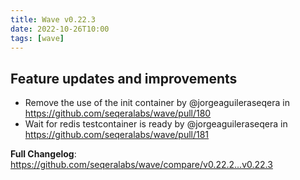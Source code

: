```yaml
---
title: Wave v0.22.3
date: 2022-10-26T10:00
tags: [wave]
---
```


## Feature updates and improvements

* Remove the use of the init container by @jorgeaguileraseqera in https://github.com/seqeralabs/wave/pull/180
* Wait for redis testcontainer is ready by @jorgeaguileraseqera in https://github.com/seqeralabs/wave/pull/181


**Full Changelog**: https://github.com/seqeralabs/wave/compare/v0.22.2...v0.22.3
